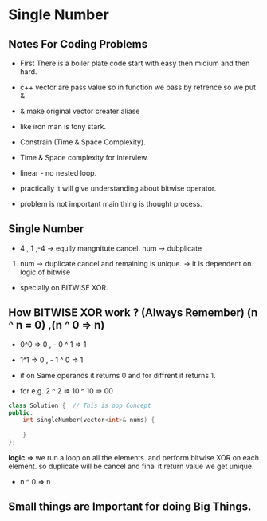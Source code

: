 # Single Number

## Notes For Coding Problems

- First There is a boiler plate code start with easy then midium and then hard.

- c++ vector are pass value so in function we pass by refrence so we put &
- & make original vector creater aliase
- like iron man is tony stark.

- Constrain (Time & Space Complexity).
- Time & Space complexity for interview.
- linear - no nested loop.
- practically it will give understanding about bitwise operator.
- problem is not important main thing is thought process.


## Single Number
- 4 , 1 ,-4 -> eqully mangnitute cancel. num -> dubplicate
1) num -> duplicate cancel and remaining is unique. -> it is dependent on logic of bitwise

- specially on BITWISE XOR.


## How BITWISE XOR work ? (Always Remember) (n ^ n = 0) ,(n ^ 0 => n)

- 0^0 => 0 , - 0 ^ 1 => 1
- 1^1 => 0 , - 1 ^ 0 => 1

- if on Same operands it returns 0 and for diffrent it returns 1.

- for e.g. 2 ^ 2 => 10 ^ 10 => 00


```c++
class Solution {  // This is oop Concept
public:
    int singleNumber(vector<int>& nums) {
        
    }
};

```

**logic** => we run a loop on all the elements. and perform bitwise XOR on each element. so duplicate will be cancel and final it return value we get unique.
- n ^ 0 => n

## Small things are Important for doing Big Things.
